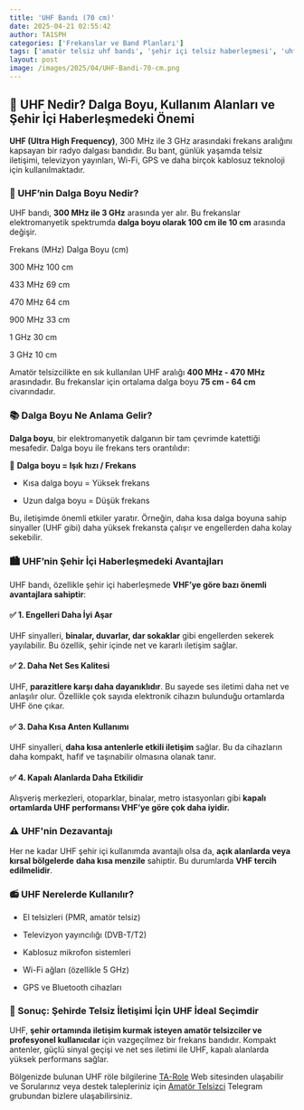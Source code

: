 ```yaml
---
title: 'UHF Bandı (70 cm)'
date: 2025-04-21 02:55:42
author: TA1SPH
categories: ['Frekanslar ve Band Planları']
tags: ['amatör telsiz uhf bandı', 'şehir içi telsiz haberleşmesi', 'uhf dalga boyu', 'uhf nedir', 'uhf vs vhf']
layout: post
image: /images/2025/04/UHF-Bandi-70-cm.png
---
```


## 📡 UHF Nedir? Dalga Boyu, Kullanım Alanları ve Şehir İçi Haberleşmedeki Önemi

**UHF (Ultra High Frequency)**, 300 MHz ile 3 GHz arasındaki frekans aralığını kapsayan bir radyo dalgası bandıdır. Bu bant, günlük yaşamda telsiz iletişimi, televizyon yayınları, Wi-Fi, GPS ve daha birçok kablosuz teknoloji için kullanılmaktadır.

### 📏 UHF’nin Dalga Boyu Nedir?

UHF bandı, **300 MHz ile 3 GHz** arasında yer alır. Bu frekanslar elektromanyetik spektrumda **dalga boyu olarak 100 cm ile 10 cm** arasında değişir.

Frekans (MHz)
Dalga Boyu (cm)

300 MHz
100 cm

433 MHz
69 cm

470 MHz
64 cm

900 MHz
33 cm

1 GHz
30 cm

3 GHz
10 cm

Amatör telsizcilikte en sık kullanılan UHF aralığı **400 MHz - 470 MHz** arasındadır. Bu frekanslar için ortalama dalga boyu **75 cm - 64 cm** civarındadır.

### 📚 Dalga Boyu Ne Anlama Gelir?

**Dalga boyu**, bir elektromanyetik dalganın bir tam çevrimde katettiği mesafedir. Dalga boyu ile frekans ters orantılıdır:

📐 **Dalga boyu = Işık hızı / Frekans**

- Kısa dalga boyu = Yüksek frekans

- Uzun dalga boyu = Düşük frekans

Bu, iletişimde önemli etkiler yaratır. Örneğin, daha kısa dalga boyuna sahip sinyaller (UHF gibi) daha yüksek frekansta çalışır ve engellerden daha kolay sekebilir.

### 🏙️ UHF’nin Şehir İçi Haberleşmedeki Avantajları

UHF bandı, özellikle şehir içi haberleşmede **VHF’ye göre bazı önemli avantajlara sahiptir**:

#### ✅ 1. Engelleri Daha İyi Aşar

UHF sinyalleri, **binalar, duvarlar, dar sokaklar** gibi engellerden sekerek yayılabilir. Bu özellik, şehir içinde net ve kararlı iletişim sağlar.

#### ✅ 2. Daha Net Ses Kalitesi

UHF, **parazitlere karşı daha dayanıklıdır**. Bu sayede ses iletimi daha net ve anlaşılır olur. Özellikle çok sayıda elektronik cihazın bulunduğu ortamlarda UHF öne çıkar.

#### ✅ 3. Daha Kısa Anten Kullanımı

UHF sinyalleri, **daha kısa antenlerle etkili iletişim** sağlar. Bu da cihazların daha kompakt, hafif ve taşınabilir olmasına olanak tanır.

#### ✅ 4. Kapalı Alanlarda Daha Etkilidir

Alışveriş merkezleri, otoparklar, binalar, metro istasyonları gibi **kapalı ortamlarda UHF performansı VHF’ye göre çok daha iyidir.**

### ⚠️ UHF'nin Dezavantajı

Her ne kadar UHF şehir içi kullanımda avantajlı olsa da, **açık alanlarda veya kırsal bölgelerde** **daha kısa menzile** sahiptir. Bu durumlarda **VHF tercih edilmelidir**.

### 📻 UHF Nerelerde Kullanılır?

- El telsizleri (PMR, amatör telsiz)

- Televizyon yayıncılığı (DVB-T/T2)

- Kablosuz mikrofon sistemleri

- Wi-Fi ağları (özellikle 5 GHz)

- GPS ve Bluetooth cihazları

### 📌 Sonuç: Şehirde Telsiz İletişimi İçin UHF İdeal Seçimdir

UHF, **şehir ortamında iletişim kurmak isteyen amatör telsizciler ve profesyonel kullanıcılar** için vazgeçilmez bir frekans bandıdır. Kompakt antenler, güçlü sinyal geçişi ve net ses iletimi ile UHF, kapalı alanlarda yüksek performans sağlar.

Bölgenizde bulunan UHF röle bilgilerine [TA-Role](https://ta-role.com/) Web sitesinden ulaşabilir ve Sorularınız veya destek talepleriniz için [Amatör Telsizci](https://t.me/amatortelsizci/1) Telegram grubundan bizlere ulaşabilirsiniz.
